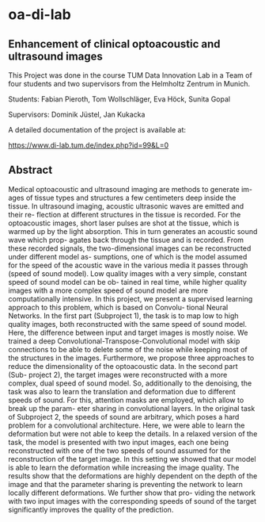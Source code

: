 # oa-di-lab

## Enhancement of clinical optoacoustic and ultrasound images

This Project was done in the course TUM Data Innovation Lab in a Team of four students and two supervisors from the Helmholtz Zentrum in Munich.

Students:
Fabian Pieroth, Tom Wollschläger, Eva Höck, Sunita Gopal

Supervisors:
Dominik Jüstel, Jan Kukacka

A detailed documentation of the project is available at:

https://www.di-lab.tum.de/index.php?id=99&L=0

## Abstract

Medical optoacoustic and ultrasound imaging are methods to generate im- ages of tissue types and structures a few centimeters deep inside the tissue. In ultrasound imaging, acoustic ultrasonic waves are emitted and their re- flection at different structures in the tissue is recorded. For the optoacoustic images, short laser pulses are shot at the tissue, which is warmed up by the light absorption. This in turn generates an acoustic sound wave which prop- agates back through the tissue and is recorded. From these recorded signals, the two-dimensional images can be reconstructed under different model as- sumptions, one of which is the model assumed for the speed of the acoustic wave in the various media it passes through (speed of sound model). Low quality images with a very simple, constant speed of sound model can be ob- tained in real time, while higher quality images with a more complex speed of sound model are more computationally intensive. In this project, we present a supervised learning approach to this problem, which is based on Convolu- tional Neural Networks. In the first part (Subproject 1), the task is to map low to high quality images, both reconstructed with the same speed of sound model. Here, the difference between input and target images is mostly noise. We trained a deep Convolutional-Transpose-Convolutional model with skip connections to be able to delete some of the noise while keeping most of the structures in the images. Furthermore, we propose three approaches to reduce the dimensionality of the optoacoustic data. In the second part (Sub- project 2), the target images were reconstructed with a more complex, dual speed of sound model. So, additionally to the denoising, the task was also to learn the translation and deformation due to different speeds of sound. For this, attention masks are employed, which allow to break up the param- eter sharing in convolutional layers. In the original task of Subproject 2, the speeds of sound are arbitrary, which poses a hard problem for a convolutional architecture. Here, we were able to learn the deformation but were not able to keep the details. In a relaxed version of the task, the model is presented with two input images, each one being reconstructed with one of the two speeds of sound assumed for the reconstruction of the target image. In this setting we showed that our model is able to learn the deformation while increasing the image quality. The results show that the deformations are highly dependent on the depth of the image and that the parameter sharing is preventing the network to learn locally different deformations. We further show that pro- viding the network with two input images with the corresponding speeds of sound of the target significantly improves the quality of the prediction.
